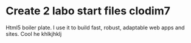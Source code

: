 # Create 2 labo start files clodim7
Html5 boiler plate. I use it to build fast, robust, adaptable web apps and sites. Cool he khlkjhklj
